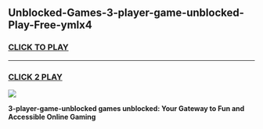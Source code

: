 
## Unblocked-Games-3-player-game-unblocked-Play-Free-ymlx4
<h3>
<a href="https://premium76.site?title=3-player-game-unblocked&ref=18A1">CLICK TO PLAY</a></h3>
<hr>

<h3>
<a href="https://premium76.site?title=3-player-game-unblocked&ref=18A1">CLICK 2 PLAY</a>
  
</h3>

<a href="https://premium76.site?title=3-player-game-unblocked&ref=18A1"><img src="https://clearcache.store/games.png"></a>


**3-player-game-unblocked games unblocked: Your Gateway to Fun and Accessible Online Gaming**
